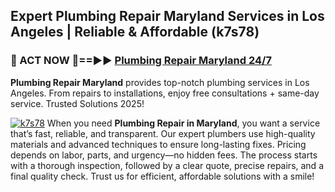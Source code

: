 ## Expert Plumbing Repair Maryland Services in Los Angeles | Reliable & Affordable (k7s78)  

<h3>🚿 ACT NOW 🌟==►► <a href="https://tinyurl.com/2ne6vx2x" rel="nofollow">Plumbing Repair Maryland 24/7</a></h3>

**Plumbing Repair Maryland** provides top-notch plumbing services in Los Angeles. From repairs to installations, enjoy free consultations + same-day service. Trusted Solutions 2025!

[![k7s78](https://i.imgur.com/4PFF4AK.jpeg)](https://tinyurl.com/2ne6vx2x)
When you need **Plumbing Repair in Maryland**, you want a service that’s fast, reliable, and transparent. Our expert plumbers use high-quality materials and advanced techniques to ensure long-lasting fixes. Pricing depends on labor, parts, and urgency—no hidden fees. The process starts with a thorough inspection, followed by a clear quote, precise repairs, and a final quality check. Trust us for efficient, affordable solutions with a smile!